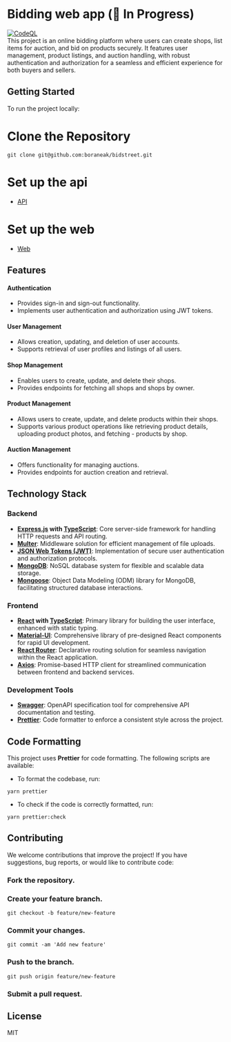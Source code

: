 # Bidding web app (🚧 In Progress)

[![CodeQL](https://github.com/boraneak/bidstreet/actions/workflows/github-code-scanning/codeql/badge.svg)](https://github.com/boraneak/bidstreet/actions/workflows/github-code-scanning/codeql) <br>
This project is an online bidding platform where users can create shops, list items for auction, and bid on products securely. It features user management, product listings, and auction handling, with robust authentication and authorization for a seamless and efficient experience for both buyers and sellers.

## Getting Started

To run the project locally:

# Clone the Repository

```
git clone git@github.com:boraneak/bidstreet.git
```

# Set up the api

- <a href="https://github.com/boraneak/bidstreet/tree/master/api" target="_blank" rel="noopener noreferrer">API</a>

# Set up the web

- <a href="https://github.com/boraneak/bidstreet/tree/master/web" target="_blank" rel="noopener noreferrer">Web</a>

## Features

#### Authentication

- Provides sign-in and sign-out functionality.
- Implements user authentication and authorization using JWT tokens.

#### User Management

- Allows creation, updating, and deletion of user accounts.
- Supports retrieval of user profiles and listings of all users.

#### Shop Management

- Enables users to create, update, and delete their shops.
- Provides endpoints for fetching all shops and shops by owner.

#### Product Management

- Allows users to create, update, and delete products within their shops.
- Supports various product operations like retrieving product details, uploading product photos, and fetching - products by shop.

#### Auction Management

- Offers functionality for managing auctions.
- Provides endpoints for auction creation and retrieval.

## Technology Stack

### Backend

- **[Express.js](https://expressjs.com/) with [TypeScript](https://www.typescriptlang.org/)**: Core server-side framework for handling HTTP requests and API routing.
- **[Multer](https://github.com/expressjs/multer)**: Middleware solution for efficient management of file uploads.
- **[JSON Web Tokens (JWT)](https://jwt.io/)**: Implementation of secure user authentication and authorization protocols.
- **[MongoDB](https://www.mongodb.com/)**: NoSQL database system for flexible and scalable data storage.
- **[Mongoose](https://mongoosejs.com/)**: Object Data Modeling (ODM) library for MongoDB, facilitating structured database interactions.

### Frontend

- **[React](https://react.dev/) with [TypeScript](https://www.typescriptlang.org/)**: Primary library for building the user interface, enhanced with static typing.
- **[Material-UI](https://mui.com/)**: Comprehensive library of pre-designed React components for rapid UI development.
- **[React Router](https://reactrouter.com/en/main)**: Declarative routing solution for seamless navigation within the React application.
- **[Axios](https://axios-http.com/)**: Promise-based HTTP client for streamlined communication between frontend and backend services.

### Development Tools

- **[Swagger](https://swagger.io/)**: OpenAPI specification tool for comprehensive API documentation and testing.
- **[Prettier](https://prettier.io/)**: Code formatter to enforce a consistent style across the project.

## Code Formatting

This project uses **Prettier** for code formatting. The following scripts are available:

- To format the codebase, run:

```
yarn prettier
```

- To check if the code is correctly formatted, run:

```
yarn prettier:check
```

## Contributing

We welcome contributions that improve the project! If you have suggestions, bug reports, or would like to contribute code:

### Fork the repository.

### Create your feature branch.

```
git checkout -b feature/new-feature
```

### Commit your changes.

```
git commit -am 'Add new feature'
```

### Push to the branch.

```
git push origin feature/new-feature
```

### Submit a pull request.

## License

MIT
